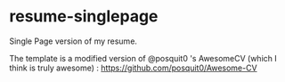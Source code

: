 # resume-singlepage



Single Page version of my resume.

The template is a modified version of @posquit0 's AwesomeCV (which I think is truly awesome) :  https://github.com/posquit0/Awesome-CV


